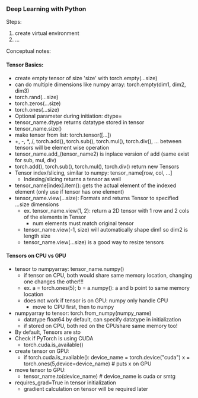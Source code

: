 ### Deep Learning with Python
Steps:

1. create virtual environment
2. ...

Conceptual notes:

#### Tensor Basics:
- create empty tensor of size 'size' with torch.empty(...size)
- can do multiple dimensions like numpy array: torch.empty(dim1, dim2, dim3)
- torch.rand(...size)
- torch.zeros(...size)
- torch.ones(...size)
- Optional parameter during initiation: dtype=<type>
- tensor_name.dtype returns datatype stored in tensor
- tensor_name.size()
- make tensor from list: torch.tensor([...])
- +, -, *, /, torch.add(), torch.sub(), torch.mul(), torch.div(), ... between tensors will be element wise operation
- tensor_name.add_(tensor_name2) is inplace version of add (same exist for sub, mul, div)
- torch.add(), torch.sub(), torch.mul(), torch.div() return new Tensors
- Tensor index/slicing, similar to numpy: tensor_name[row, col, ...]
    - Indexing/slicing returns a tensor as well
- tensor_name[index].item(): gets the actual element of the indexed element (only use if tensor has one element)
- tensor_name.view(...size): Formats and returns Tensor to specified ...size dimensions 
    - ex. tensor_name.view(1, 2): return a 2D tensor with 1 row and 2 cols of the elements in Tensor
        - num elements must match original tensor
    - tensor_name.view(-1, size) will automatically shape dim1 so dim2 is length size
    - tensor_name.view(...size) is a good way to resize tensors

#### Tensors on CPU vs GPU
- tensor to numpyarray: tensor_name.numpy()
    - if tensor on CPU, both would share same memory location, changing one changes the other!!!
    - ex. a = torch.ones(5); b = a.numpy(): a and b point to same memory location
    - does not work if tensor is on GPU: numpy only handle CPU
        - move to CPU first, then to numpy
- numpyarray to tensor: torch.from_numpy(numpy_name)
    - datatype float64 by default, can specify datatype in initialization
    - if stored on CPU, both red on the CPUshare same memory too!
- By default, Tensors are sto
- Check if PyTorch is using CUDA
    - torch.cuda.is_available()
- create tensor on GPU:
    - if torch.cuda.is_available():
        device_name = torch.device("cuda")
        x = torch.ones(5,device=device_name) # puts x on GPU
- move tensor to GPU:
    - tensor_name.to(device_name) # device_name is cuda or smtg
- requires_grad=True in tensor initialization
    - gradient calculation on tensor will be required later